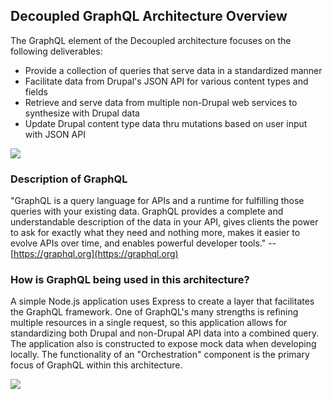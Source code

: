 ## Decoupled GraphQL Architecture Overview

The GraphQL element of the Decoupled architecture focuses on the following deliverables: 

- Provide a collection of queries that serve data in a standardized manner
- Facilitate data from Drupal's JSON API for various content types and fields
- Retrieve and serve data from multiple non-Drupal web services to synthesize with Drupal data 
- Update Drupal content type data thru mutations based on user input with JSON API 

<img src="https://content.screencast.com/users/BedimStudios/folders/Jing/media/8a8d41a2-3fbd-4b52-8be0-4528e827623b/00002926.png" />

### Description of GraphQL

"GraphQL is a query language for APIs and a runtime for fulfilling those queries with your existing data. GraphQL provides a complete and understandable description of the data in your API, gives clients the power to ask for exactly what they need and nothing more, makes it easier to evolve APIs over time, and enables powerful developer tools." -- [https://graphql.org](https://graphql.org)

### How is GraphQL being used in this architecture?

A simple Node.js application uses Express to create a layer that facilitates the GraphQL framework. One of GraphQL's many strengths is refining multiple resources in a single request, so this application allows for standardizing both Drupal and non-Drupal API data into a combined query. The application also is constructed to expose mock data when developing locally. The functionality of an "Orchestration" component is the primary focus of GraphQL within this architecture.

<img src="https://content.screencast.com/users/BedimStudios/folders/Jing/media/80dc01d4-1d52-4533-b848-5bedbc47dbd3/00002927.png" />

